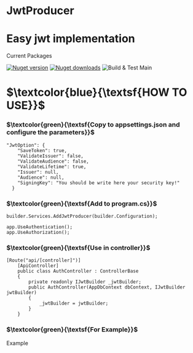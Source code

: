 <h1>JwtProducer</h1>

<h1>Easy jwt implementation</h1> 

Current Packages

[![Nuget version](https://img.shields.io/nuget/v/JwtProducer.svg?logo=nuget)](https://www.nuget.org/packages/JwtProducer/)
[![Nuget downloads](https://img.shields.io/nuget/dt/JwtProducer?logo=nuget)](https://www.nuget.org/packages/JwtProducer/)
![Build & Test Main](https://github.com/Blazored/LocalStorage/workflows/Build%20&%20Test%20Main/badge.svg)


# $\textcolor{blue}{\textsf{HOW TO USE}}$ 


### $\textcolor{green}{\textsf{Copy to appsettings.json and configure the parameters}}$ 

```
"JwtOption": {
    "SaveToken": true,
    "ValidateIssuer": false,
    "ValidateAudience": false,
    "ValidateLifetime": true,
    "Issuer": null,
    "Audience": null,
    "SigningKey": "You should be write here your security key!"
  }
```
### $\textcolor{green}{\textsf{Add to program.cs}}$ 

```
builder.Services.AddJwtProducer(builder.Configuration);
```

```
app.UseAuthentication();
app.UseAuthorization();
```

### $\textcolor{green}{\textsf{Use in controller}}$ 
```
[Route("api/[controller]")]
    [ApiController]
    public class AuthController : ControllerBase
    {
        private readonly IJwtBuilder _jwtBuilder;
        public AuthController(AppDbContext dbContext, IJwtBuilder jwtBuilder)
        {
            _jwtBuilder = jwtBuilder;
        }
    }
```

### $\textcolor{green}{\textsf{For Example}}$ 
<a src ="https://github.com/oznakdn/JwtProducer/tree/main/Example">Example</a>


